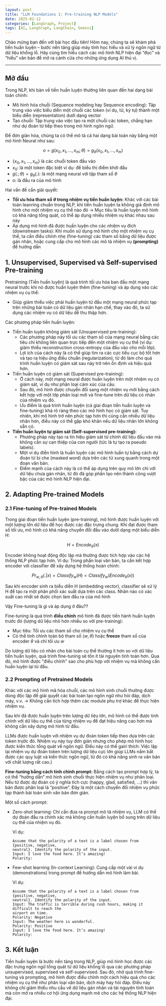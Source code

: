 ```yaml
---
layout: post
title: "LLM Foundations 1: Pre-training NLP Models"
date: 2025-02-12
categories: [LangGraph, Project]
tags: [AI, LangGraph, LangChain, Gemini]
---
```


Chào mừng bạn đến với bài học đầu tiên! Hôm nay, chúng ta sẽ khám phá tiền huấn luyện – bước nền tảng giúp máy tính học hiểu và xử lý ngôn ngữ từ dữ liệu khổng lồ. Hãy cùng tìm hiểu cách các mô hình NLP hiện đại “đọc” và “hiểu” văn bản để mở ra cánh cửa cho những ứng dụng AI thú vị.

---

## Mở đầu

Trong NLP, khi bàn về tiền huấn luyện thường liên quan đến hai dạng bài toán chính:

- Mô hình hóa chuỗi (Sequence modeling hay Sequence encoding): Tập trung vào việc biểu diễn một chuỗi các token (ví dụ, từ, ký tự) thành một biểu diễn (representation) dưới dạng vector
- Tạo chuỗi: Tập trung vào việc tạo ra một chuỗi các token, chẳng hạn như dự đoán từ tiếp theo trong mô hình ngôn ngữ.

Để đơn giản hóa, chúng ta có thể mô tả cả hai dạng bài toán này bằng một mô hình Neural như sau:

$$
o=g(x_0,x_1,...,x_m;\theta)=g_{\theta}(x_0,x_1,...,x_m)
$$

- $\{x_0,x_1,...,x_m\}$ là các chuỗi token đầu vào
- $x_0$: là một token đặc biệt ví dụ: <start> để biểu thị điểm khởi đầu
- $g(.;\theta)=g_{\theta}(.)$: là một mạng neural với tập tham số $\theta$
- o: là đầu ra của mô hình

Hai vấn đề cần giải quyết:

- **Tối ưu hóa tham số $\theta$ trong nhiệm vụ tiền huấn luyện:** Khác với các bài toán leanring chuẩn trong NLP, khi tiền huấn luyện ta không giả định mô hình cho một nhiệm vụ cụ thể nào đó → Mục tiêu là huấn luyện mô hình có khả năng tổng quát, có thể áp dụng nhiều nhiệm vụ khác nhau sau này
- Áp dụng mô hình đã được huấn luyện cho các nhiệm vụ đích (downstream tasks): Khi muốn sử dụng mô hình cho một nhiệm vụ cụ thể, ta cần điều chỉnh nhẹ (fine-tuning) các tham số bằng dữ liệu được gán nhãn, hoặc cung cấp cho mô hình các mô tả nhiệm vụ **(prompting)** để hướng dẫn

## 1. Unsupervised, Supervised và Self-supervised Pre-training

Pretraining (Tiền huấn luyện) là quá trình tối ưu hóa ban đầu một mạng neural trước khi nó được huấn luyện thêm (fine-tuning) và áp dụng vào các nhiệm vụ cụ thể:

- Giúp giảm thiểu việc phải huấn luyện từ đầu một mạng neural phức tạp trên những bài toán có dữ liệu gán nhãn hạn chế, thay vào đó, ta sử dụng các nhiệm vụ có dữ liệu dễ thu thập hơn.

Các phương pháp tiền huấn luyện:

- Tiền huấn luyện không giám sát (Unsupervised pre-training):
    - Các phương pháp này tối ưu các tham số của mạng neural bằng các tiêu chí không liên quan trực tiếp đến một nhiệm vụ cụ thể (ví dụ: giảm thiểu reconstruction cross-entropy của đầu vào cho mỗi lớp).
    - Lợi ích của cách này là có thể giúp tìm ra các cực tiểu cục bộ tốt hơn và tạo ra hiệu ứng điều chuẩn (regularization), từ đó làm cho quá trình huấn luyện có giám sát sau này trở nên ổn định và hiệu quả hơn.
- Tiền huấn luyện có giám sát (Supervised pre-training):
    - Ở cách này, một mạng neural được huấn luyện trên một nhiệm vụ có giám sát, ví dụ như phân loại cảm xúc của câu.
    - Sau đó, mô hình được chuyển đổi sang một nhiệm vụ mới bằng cách kết hợp với một lớp phân loại mới và fine-tune trên dữ liệu có nhãn của nhiệm vụ đó.
    - Ưu điểm là quá trình huấn luyện (cả giai đoạn tiền huấn luyện và fine-tuning) khá rõ ràng theo các mô hình học có giám sát. Tuy nhiên, khi mô hình trở nên phức tạp hơn thì cũng cần nhiều dữ liệu nhãn hơn, điều này có thể gặp khó khăn nếu dữ liệu nhãn lớn không sẵn có.
- **Tiền huấn luyện tự giám sát (Self-supervised pre-training):**
    - Phương pháp này tạo ra tín hiệu giám sát từ chính dữ liệu đầu vào mà không cần sự can thiệp của con người (tức là tự tạo ra pseudo labels).
    - Một ví dụ điển hình là huấn luyện các mô hình tuần tự bằng cách dự đoán từ bị che (masked word) dựa trên các từ xung quanh trong một đoạn văn bản.
    - Điểm mạnh của cách này là có thể áp dụng trên quy mô lớn chỉ với dữ liệu chưa gán nhãn, từ đó đã góp phần tạo nên thành công vượt bậc của các mô hình NLP hiện đại.

## 2. Adapting Pre-trained Models

### 2.1 Fine-tuning of Pre-trained Models

Trong giai đoạn tiền huấn luyện (pre-training), mô hình được huấn luyện với một lượng lớn dữ liệu để học được các đặc trưng chung. Khi đạt được tham số tối ưu, mô hình có khả năng chuyển đổi đầu vào dưới dạng một biểu diễn H:

$$
H=Encode_{\theta}(x)
$$

Encoder không hoạt động độc lập mà thường được tích hợp vào các hệ thống NLP phức tạp hơn. Ví dụ: Trong phần loại văn bản, ta cần kết hợp encoder với classifier để xây dựng hệ thống hoàn chỉnh:

$$
Pr_{w,\theta}(.|x)=Classify_w(H)=Classify_w(Encode_\theta(x))
$$

Sau khi encoder sinh ra biểu diễn H (embedding vector), classifier sẽ xử lý H để tạo ra một phân phối xác suất dựa trên các class. Nhãn nào có xác suất cao nhất sẽ được chọn làm đầu ra của mô hình

Vậy Fine-tuning là gì và áp dụng ở đâu??

Fine-tuning là quá trình **điều chỉnh** mô hình đã được tiến hành huấn luyện trước đó (lượng dữ liệu nhỏ hơn nhiều so với pre-training):

- Mục tiêu: Tối ưu các tham số cho nhiệm vụ cụ thể
- Có thể tinh chỉnh toàn bộ tham số $(w,\theta)$ hoặc **freeze** tham số của encoder $\theta$ và chỉ tối ưu $w$

Do lượng dữ liệu có nhãn cho bài toán cụ thể thường ít hơn so với dữ liệu tiền huấn luyện, quá trình fine-tuning sẽ tốn ít tài nguyên tính toán hơn. Qua đó, mô hình được "điều chỉnh" sao cho phù hợp với nhiệm vụ mà không cần huấn luyện lại từ đầu.

### 2.2 Prompting of Pretrained Models

Khác với các mô hình mã hóa chuỗi, các mô hình sinh chuỗi thường được dùng độc lập để giải quyết các bài toán tạo ngôn ngữ như hỏi đáp, dịch máy, v.v. → Không cần tích hợp thêm các module phụ trợ khác để thực hiện nhiệm vụ.

Sau khi đã được huấn luyện trên lượng dữ liệu lớn, mô hình có thể được tinh chỉnh với dữ liệu cụ thể của từng nhiệm vụ để đạt hiệu năng cao hơn mà không cần xây dựng mô hình từ đầu.

LLMs được huấn luyện với nhiệm vụ dự đoán token tiếp theo dựa trên các token trước đó. Nhiệm vụ này tuy đơn giản nhưng cho phép mô hình học được kiến thức tổng quát về ngôn ngữ. Điều này có thể gairi thích: Việc lặp lại nhiệm vụ dự đoán token trên lượng dữ liệu cực lớn giúp LLMs nắm bắt được các quy luật và kiến thức ngôn ngữ, từ đó có khả năng sinh ra văn bản với chất lượng rất cao.)

**Fine-tuning bằng cách tinh chỉnh prompt:** Bằng cách tạo prompt hợp lý, ta có thể “hướng dẫn” mô hình sinh chuỗi thực hiện nhiệm vụ như phân loại. Nếu từ được dự đoán có ý nghĩa tích cực (happy, glad, satisfied, …) thì văn bản được phân loại là “positive”. Đây là một cách chuyển đổi nhiệm vụ phức tạp thành bài toán sinh văn bản đơn giản.

Một số cách prompt:

- Zero-shot learning: Chỉ cần đưa ra prompt mô tả nhiệm vụ, LLM có thể dự đoán đầu ra chính xác mà không cần huấn luyện bổ sung trên dữ liệu cụ thể của nhiệm vụ đó.
    
    Ví dụ:
    
    ```
    Assume that the polarity of a text is a label chosen from {positive, negative,
    neutral}. Identify the polarity of the input.
    Input: I love the food here. It’s amazing!
    Polarity:
    ```
    
- Few-shot learning (In-context Learning): Cung cấp một vài ví dụ (demonstrations) trong prompt để hướng dẫn mô hình làm bài.
    
    Ví dụ:
    
    ```
    Assume that the polarity of a text is a label chosen from {positive, negative,
    neutral}. Identify the polarity of the input.
    Input: The traffic is terrible during rush hours, making it difficult to reach the
    airport on time.
    Polarity: Negative
    Input: The weather here is wonderful.
    Polarity: Positive
    Input: I love the food here. It’s amazing!
    Polarity:
    ```
    

## 3. Kết luận

Tiền huấn luyện là bước nền tảng trong NLP, giúp mô hình học được các đặc trưng ngôn ngữ tổng quát từ dữ liệu khổng lồ qua các phương pháp unsupervised, supervised và self-supervised. Sau đó, nhờ quá trình fine-tuning và prompting, mô hình được điều chỉnh một cách hiệu quả cho các nhiệm vụ cụ thể như phân loại văn bản, dịch máy hay hỏi đáp. Điều này không chỉ giảm thiểu nhu cầu về dữ liệu gán nhãn và tài nguyên tính toán mà còn mở ra nhiều cơ hội ứng dụng mạnh mẽ cho các hệ thống NLP hiện đại.
